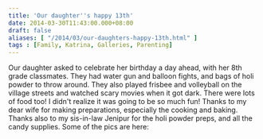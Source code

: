 ```yaml
---
title: 'Our daughter''s happy 13th'
date: 2014-03-30T11:43:00.000+08:00
draft: false
aliases: [ "/2014/03/our-daughters-happy-13th.html" ]
tags : [Family, Katrina, Galleries, Parenting]
---
```


Our daughter asked to celebrate her birthday a day ahead, with her 8th grade classmates. They had water gun and balloon fights, and bags of holi powder to throw around. They also played frisbee and volleyball on the village streets and watched scary movies when it got dark. There were lots of food too! I didn't realize it was going to be so much fun! Thanks to my dear wife for making preparations, especially the cooking and baking. Thanks also to my sis-in-law Jenipur for the holi powder preps, and all the candy supplies. Some of the pics are here: